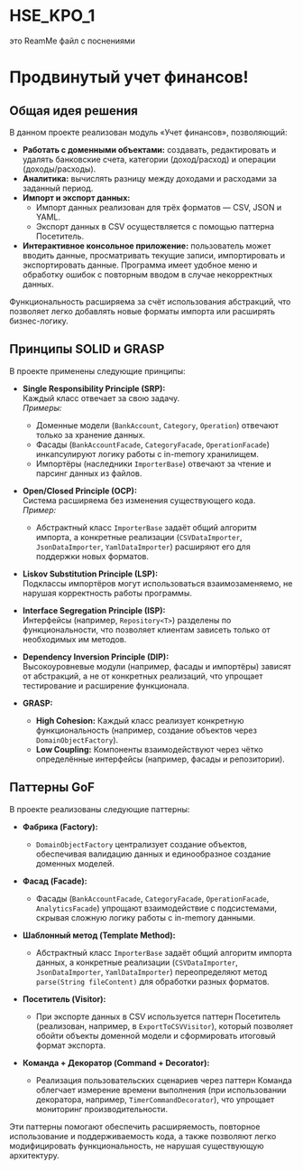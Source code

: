 # HSE_KPO_1
это ReamMe файл с поснениями
# Продвинутый учет финансов!

## Общая идея решения

В данном проекте реализован модуль «Учет финансов», позволяющий:
- **Работать с доменными объектами:** создавать, редактировать и удалять банковские счета, категории (доход/расход) и операции (доходы/расходы).
- **Аналитика:** вычислять разницу между доходами и расходами за заданный период.
- **Импорт и экспорт данных:** 
  - Импорт данных реализован для трёх форматов — CSV, JSON и YAML.
  - Экспорт данных в CSV осуществляется с помощью паттерна Посетитель.
- **Интерактивное консольное приложение:** пользователь может вводить данные, просматривать текущие записи, импортировать и экспортировать данные. Программа имеет удобное меню и обработку ошибок с повторным вводом в случае некорректных данных.

Функциональность расширяема за счёт использования абстракций, что позволяет легко добавлять новые форматы импорта или расширять бизнес-логику.

## Принципы SOLID и GRASP

В проекте применены следующие принципы:

- **Single Responsibility Principle (SRP):**  
  Каждый класс отвечает за свою задачу.  
  _Примеры:_  
  - Доменные модели (`BankAccount`, `Category`, `Operation`) отвечают только за хранение данных.
  - Фасады (`BankAccountFacade`, `CategoryFacade`, `OperationFacade`) инкапсулируют логику работы с in-memory хранилищем.
  - Импортёры (наследники `ImporterBase`) отвечают за чтение и парсинг данных из файлов.

- **Open/Closed Principle (OCP):**  
  Система расширяема без изменения существующего кода.  
  _Пример:_  
  - Абстрактный класс `ImporterBase` задаёт общий алгоритм импорта, а конкретные реализации (`CSVDataImporter`, `JsonDataImporter`, `YamlDataImporter`) расширяют его для поддержки новых форматов.

- **Liskov Substitution Principle (LSP):**  
  Подклассы импортёров могут использоваться взаимозаменяемо, не нарушая корректность работы программы.

- **Interface Segregation Principle (ISP):**  
  Интерфейсы (например, `Repository<T>`) разделены по функциональности, что позволяет клиентам зависеть только от необходимых им методов.

- **Dependency Inversion Principle (DIP):**  
  Высокоуровневые модули (например, фасады и импортёры) зависят от абстракций, а не от конкретных реализаций, что упрощает тестирование и расширение функционала.

- **GRASP:**  
  - **High Cohesion:** Каждый класс реализует конкретную функциональность (например, создание объектов через `DomainObjectFactory`).
  - **Low Coupling:** Компоненты взаимодействуют через чётко определённые интерфейсы (например, фасады и репозитории).

## Паттерны GoF

В проекте реализованы следующие паттерны:

- **Фабрика (Factory):**  
  - `DomainObjectFactory` централизует создание объектов, обеспечивая валидацию данных и единообразное создание доменных моделей.

- **Фасад (Facade):**  
  - Фасады (`BankAccountFacade`, `CategoryFacade`, `OperationFacade`, `AnalyticsFacade`) упрощают взаимодействие с подсистемами, скрывая сложную логику работы с in-memory данными.

- **Шаблонный метод (Template Method):**  
  - Абстрактный класс `ImporterBase` задаёт общий алгоритм импорта данных, а конкретные реализации (`CSVDataImporter`, `JsonDataImporter`, `YamlDataImporter`) переопределяют метод `parse(String fileContent)` для обработки разных форматов.

- **Посетитель (Visitor):**  
  - При экспорте данных в CSV используется паттерн Посетитель (реализован, например, в `ExportToCSVVisitor`), который позволяет обойти объекты доменной модели и сформировать итоговый формат экспорта.

- **Команда + Декоратор (Command + Decorator):**  
  - Реализация пользовательских сценариев через паттерн Команда облегчает измерение времени выполнения (при использовании декоратора, например, `TimerCommandDecorator`), что упрощает мониторинг производительности.

Эти паттерны помогают обеспечить расширяемость, повторное использование и поддерживаемость кода, а также позволяют легко модифицировать функциональность, не нарушая существующую архитектуру.
